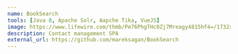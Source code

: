 ```yaml
---
name: BookSearch
tools: [Java 8, Apache Solr, Aapche Tika, VueJS]
image: https://www.lifewire.com/thmb/Pe76PhgTHc0Zj7Mreagy4815hf4=/1732x1276/filters:no_upscale():max_bytes(150000):strip_icc()/GettyImages-1047578412-692fa117cf86450287d8873eeb1a95c8-aa8d654cec814174a9e07bdae85a1eb7.jpg
description: Contact management SPA
external_url: https://github.com/mareksagan/BookSearch
---
```

